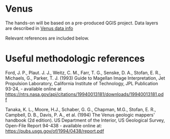 # Venus

The hands-on will be based on a pre-produced QGIS project. Data layers are described in [Venus data info](venus_data_info_2024-GMAP-winter-school.md)

Relevant references are included below.

# Useful methodologic references

Ford, J. P., Plaut. J. J., Weitz, C. M., Farr, T. G., Senske, D. A., Stofan, E. R., Michaels, G., Parker, T. J.  (1993) Guide to Magellan Image Interpretation,  Jet Propulsion Laboratory, California Institute of Technology, JPL Publication 93-24, - available online at https://ntrs.nasa.gov/api/citations/19940013181/downloads/19940013181.pdf

Tanaka, K. L., Moore, H.J., Schaber, G. G., Chapman, M.G., Stofan, E. R., Campbell, D. B., Davis, P. A., et al. (1994) The Venus geologic mappers' handbook (2d edition). US Department of the Interior, US Geological Survey, Open-File Report 94-438 - available online at: https://pubs.usgs.gov/of/1994/0438/report.pdf


